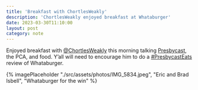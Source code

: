 ```yaml
---
title: 'Breakfast with ChortlesWeakly'
description: 'ChortlesWeakly enjoyed breakfast at Whataburger'
date: 2023-03-30T11:10:00
layout: post
category: note
---
```

Enjoyed breakfast with [@ChortlesWeakly](https://twitter.com/ChortlesWeakly) this morning talking [Presbycast](https://presbycast.libsyn.com), the PCA, and food. Y’all will need to encourage him to do a [#PresbycastEats](https://twitter.com/hashtag/PresbycastEats?src=hashtag_click) review of Whataburger.

{% imagePlaceholder "./src/assets/photos/IMG_5834.jpeg", "Eric and Brad Isbell", "Whataburger for the win" %}
